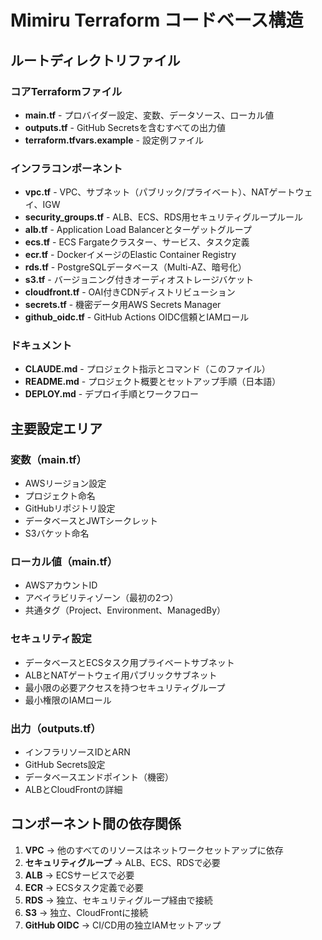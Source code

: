 # Mimiru Terraform コードベース構造

## ルートディレクトリファイル

### コアTerraformファイル
- **main.tf** - プロバイダー設定、変数、データソース、ローカル値
- **outputs.tf** - GitHub Secretsを含むすべての出力値
- **terraform.tfvars.example** - 設定例ファイル

### インフラコンポーネント
- **vpc.tf** - VPC、サブネット（パブリック/プライベート）、NATゲートウェイ、IGW
- **security_groups.tf** - ALB、ECS、RDS用セキュリティグループルール
- **alb.tf** - Application Load Balancerとターゲットグループ
- **ecs.tf** - ECS Fargateクラスター、サービス、タスク定義
- **ecr.tf** - DockerイメージのElastic Container Registry
- **rds.tf** - PostgreSQLデータベース（Multi-AZ、暗号化）
- **s3.tf** - バージョニング付きオーディオストレージバケット
- **cloudfront.tf** - OAI付きCDNディストリビューション
- **secrets.tf** - 機密データ用AWS Secrets Manager
- **github_oidc.tf** - GitHub Actions OIDC信頼とIAMロール

### ドキュメント
- **CLAUDE.md** - プロジェクト指示とコマンド（このファイル）
- **README.md** - プロジェクト概要とセットアップ手順（日本語）
- **DEPLOY.md** - デプロイ手順とワークフロー

## 主要設定エリア

### 変数（main.tf）
- AWSリージョン設定
- プロジェクト命名
- GitHubリポジトリ設定
- データベースとJWTシークレット
- S3バケット命名

### ローカル値（main.tf）
- AWSアカウントID
- アベイラビリティゾーン（最初の2つ）
- 共通タグ（Project、Environment、ManagedBy）

### セキュリティ設定
- データベースとECSタスク用プライベートサブネット
- ALBとNATゲートウェイ用パブリックサブネット
- 最小限の必要アクセスを持つセキュリティグループ
- 最小権限のIAMロール

### 出力（outputs.tf）
- インフラリソースIDとARN
- GitHub Secrets設定
- データベースエンドポイント（機密）
- ALBとCloudFrontの詳細

## コンポーネント間の依存関係
1. **VPC** → 他のすべてのリソースはネットワークセットアップに依存
2. **セキュリティグループ** → ALB、ECS、RDSで必要
3. **ALB** → ECSサービスで必要
4. **ECR** → ECSタスク定義で必要
5. **RDS** → 独立、セキュリティグループ経由で接続
6. **S3** → 独立、CloudFrontに接続
7. **GitHub OIDC** → CI/CD用の独立IAMセットアップ